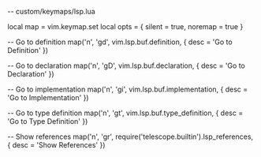 
-- custom/keymaps/lsp.lua

local map = vim.keymap.set
local opts = { silent = true, noremap = true }

-- Go to definition
map('n', '<leader>gd', vim.lsp.buf.definition, { desc = 'Go to Definition' })

-- Go to declaration
map('n', '<leader>gD', vim.lsp.buf.declaration, { desc = 'Go to Declaration' })

-- Go to implementation
map('n', '<leader>gi', vim.lsp.buf.implementation, { desc = 'Go to Implementation' })

-- Go to type definition
map('n', '<leader>gt', vim.lsp.buf.type_definition, { desc = 'Go to Type Definition' })

-- Show references
map('n', '<leader>gr', require('telescope.builtin').lsp_references, { desc = 'Show References' })
